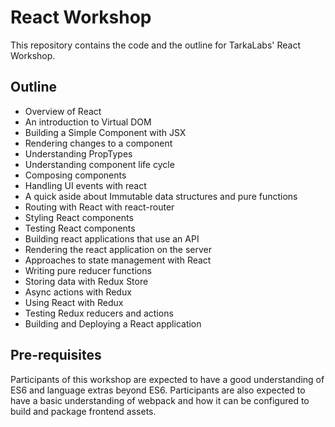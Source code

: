 # React Workshop

This repository contains the code and the outline for TarkaLabs' React Workshop.

## Outline

* Overview of React
* An introduction to Virtual DOM
* Building a Simple Component with JSX
* Rendering changes to a component
* Understanding PropTypes
* Understanding component life cycle
* Composing components
* Handling UI events with react
* A quick aside about Immutable data structures and pure functions
* Routing with React with react-router
* Styling React components
* Testing React components
* Building react applications that use an API
* Rendering the react application on the server
* Approaches to state management with React
* Writing pure reducer functions
* Storing data with Redux Store
* Async actions with Redux
* Using React with Redux
* Testing Redux reducers and actions
* Building and Deploying a React application

## Pre-requisites

Participants of this workshop are expected to have a good understanding of ES6 and language extras beyond ES6. Participants are also expected to have a basic understanding of webpack and how it can be configured to build and package frontend assets.


